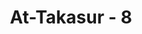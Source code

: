 ---
title: "At-Takasur - 8"
no: 8
arabic_no: ٨
ayah: ثُمَّ لَتُسْـَٔلُنَّ يَوْمَىِٕذٍ عَنِ النَّعِيْمِ ࣖ
translation: "kemudian kamu benar-benar akan ditanya pada hari itu tentang kenikmatan (yang megah di dunia itu)."
tafsir: "Allah lebih memperkuat lagi celaan-Nya terhadap mereka dengan mengatakan bahwa sesungguhnya mereka akan ditanyai pada hari itu tentang kenikmatan-kenikmatan yang mereka megah-megahkan di dunia, apa yang mereka perbuat dengan nikmat-nikmat itu. Apakah mereka telah menunaikan hak Allah daripadanya, atau apakah mereka menjaga batas-batas hukum Allah yang telah ditentukan dalam bersenang-senang dengan nikmat tersebut. Jika mereka tidak melakukannya, ketahuilah bahwa nikmat-nikmat itu adalah puncak kecelakaan di hari akhirat.\n\nDiriwayatkan dari Nabi Muhammad, beliau berkata:\n\nBarangsiapa di antara kamu yang bangun pagi dalam keadaan aman sentosa pada dirinya atau aman di tempatnya, sehat wal afiat badannya serta mempunyai bekal hidup untuk harinya, maka seolah-olah dunia dengan segala kekayaannya telah diserahkan kepadanya. (Riwayat al-Bukhari, Abu Dawud, at-Tirmidhi, dan Ibnu Majah dari 'Ubaidillah bin Muhsan)."
---